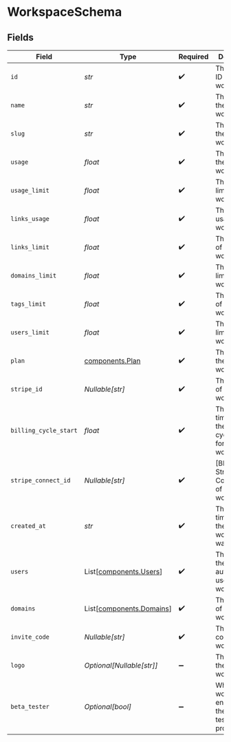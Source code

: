 # WorkspaceSchema


## Fields

| Field                                                              | Type                                                               | Required                                                           | Description                                                        |
| ------------------------------------------------------------------ | ------------------------------------------------------------------ | ------------------------------------------------------------------ | ------------------------------------------------------------------ |
| `id`                                                               | *str*                                                              | :heavy_check_mark:                                                 | The unique ID of the workspace.                                    |
| `name`                                                             | *str*                                                              | :heavy_check_mark:                                                 | The name of the workspace.                                         |
| `slug`                                                             | *str*                                                              | :heavy_check_mark:                                                 | The slug of the workspace.                                         |
| `usage`                                                            | *float*                                                            | :heavy_check_mark:                                                 | The usage of the workspace.                                        |
| `usage_limit`                                                      | *float*                                                            | :heavy_check_mark:                                                 | The usage limit of the workspace.                                  |
| `links_usage`                                                      | *float*                                                            | :heavy_check_mark:                                                 | The links usage of the workspace.                                  |
| `links_limit`                                                      | *float*                                                            | :heavy_check_mark:                                                 | The links limit of the workspace.                                  |
| `domains_limit`                                                    | *float*                                                            | :heavy_check_mark:                                                 | The domains limit of the workspace.                                |
| `tags_limit`                                                       | *float*                                                            | :heavy_check_mark:                                                 | The tags limit of the workspace.                                   |
| `users_limit`                                                      | *float*                                                            | :heavy_check_mark:                                                 | The users limit of the workspace.                                  |
| `plan`                                                             | [components.Plan](../../models/components/plan.md)                 | :heavy_check_mark:                                                 | The plan of the workspace.                                         |
| `stripe_id`                                                        | *Nullable[str]*                                                    | :heavy_check_mark:                                                 | The Stripe ID of the workspace.                                    |
| `billing_cycle_start`                                              | *float*                                                            | :heavy_check_mark:                                                 | The date and time when the billing cycle starts for the workspace. |
| `stripe_connect_id`                                                | *Nullable[str]*                                                    | :heavy_check_mark:                                                 | [BETA]: The Stripe Connect ID of the workspace.                    |
| `created_at`                                                       | *str*                                                              | :heavy_check_mark:                                                 | The date and time when the workspace was created.                  |
| `users`                                                            | List[[components.Users](../../models/components/users.md)]         | :heavy_check_mark:                                                 | The role of the authenticated user in the workspace.               |
| `domains`                                                          | List[[components.Domains](../../models/components/domains.md)]     | :heavy_check_mark:                                                 | The domains of the workspace.                                      |
| `invite_code`                                                      | *Nullable[str]*                                                    | :heavy_check_mark:                                                 | The invite code of the workspace.                                  |
| `logo`                                                             | *Optional[Nullable[str]]*                                          | :heavy_minus_sign:                                                 | The logo of the workspace.                                         |
| `beta_tester`                                                      | *Optional[bool]*                                                   | :heavy_minus_sign:                                                 | Whether the workspace is enrolled in the beta testing program.     |